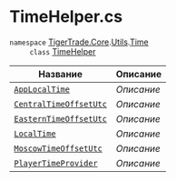 
# TimeHelper.cs
`namespace` [TigerTrade.Core](../../../../TigerTrade.Core.md).[Utils](../../../../TigerTrade.Core/Utils.md).[Time](../../../../TigerTrade.Core/Utils/Time.md)  
&nbsp;&nbsp;&nbsp;&nbsp;&nbsp;&nbsp;&nbsp;&nbsp;&nbsp;`class` [TimeHelper](../TimeHelper.cs.md)

| Название | Описание |
| --- | --- |
| [`AppLocalTime`](./Свойства/AppLocalTime.md) | *Описание* |
| [`CentralTimeOffsetUtc`](./Свойства/CentralTimeOffsetUtc.md) | *Описание* |
| [`EasternTimeOffsetUtc`](./Свойства/EasternTimeOffsetUtc.md) | *Описание* |
| [`LocalTime`](./Свойства/LocalTime.md) | *Описание* |
| [`MoscowTimeOffsetUtc`](./Свойства/MoscowTimeOffsetUtc.md) | *Описание* |
| [`PlayerTimeProvider`](./Свойства/PlayerTimeProvider.md) | *Описание* |
